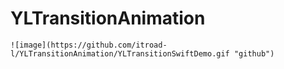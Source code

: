 # YLTransitionAnimation
~~~~
![image](https://github.com/itroad-l/YLTransitionAnimation/YLTransitionSwiftDemo.gif "github")
 
